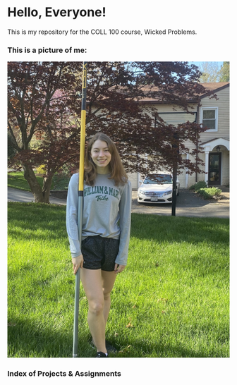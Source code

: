 # Hello, Everyone!

This is my repository for the COLL 100 course, Wicked Problems.

### This is a picture of me:

![](wmpicture.jpg)

### Index of Projects & Assignments
